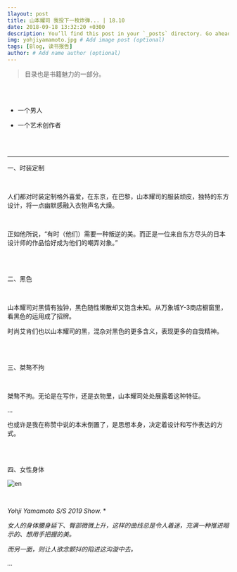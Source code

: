 ```yaml
---
1layout: post
title: 山本耀司 我投下一枚炸弹... | 18.10
date: 2018-09-18 13:32:20 +0300
description: You’ll find this post in your `_posts` directory. Go ahead and edit it and re-build the site to see your changes. # Add post description (optional)
img: yohjiyamamoto.jpg # Add image post (optional)
tags: [Blog, 读书报告]
author: # Add name author (optional)
---
```




> 目录也是书籍魅力的一部分。

<br/>

<br/>

* 一个男人

* 一个艺术创作者

<br/>

<br/>

------

一、时装定制

<br/>

人们都对时装定制格外喜爱，在东京，在巴黎，山本耀司的服装顽皮，独特的东方设计，将一点幽默感融入衣物声名大燥。

<br/>

正如他所说，“有时（他们）需要一种叛逆的美。而正是一位来自东方尽头的日本设计师的作品恰好成为他们的嘲弄对象。”

<br/>

<br/>

二、黑色

<br/>

山本耀司对黑情有独钟，黑色随性懒散却又饱含未知。从万象城Y-3商店橱窗里，看黑色的运用成了招牌。

时尚艾肯们也以山本耀司的黑，混杂对黑色的更多含义，表现更多的自我精神。

<br/>

<br/>

三、桀骜不拘

<br/>

桀骜不拘。无论是在写作，还是衣物里，山本耀司处处展露着这种特征。

...

也或许是我在称赞中说的本末倒置了，是思想本身，决定着设计和写作表达的方式。

<br/>

<br/>

四、女性身体



![en](https://wx1.sinaimg.cn/mw690/006UfI1Vgy1fvsm4yepfdj31hc0nfwgz.jpg)

 <br/>

*Yohji Yamamoto S/S  2019 Show.*   *  

*女人的身体腰身延下、臀部微微上升，这样的曲线总是令人着迷，充满一种推进暗示的、想用手把握的美。*

*而另一面，则让人欲念颤抖的陷进这沟漩中去。*

*...*

**<br/>**

<br/>

<br/>







